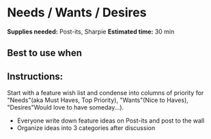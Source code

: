 # Needs / Wants / Desires
**Supplies needed:** Post-its, Sharpie
**Estimated time:** 30 min

## Best to use when


## Instructions:
Start with a feature wish list and condense into columns of priority for "Needs"(aka Must Haves, Top Priority), "Wants"(Nice to Haves), "Desires"Would love to have someday...).

* Everyone write down feature ideas on Post-its and post to the wall
* Organize ideas into 3 categories after discussion